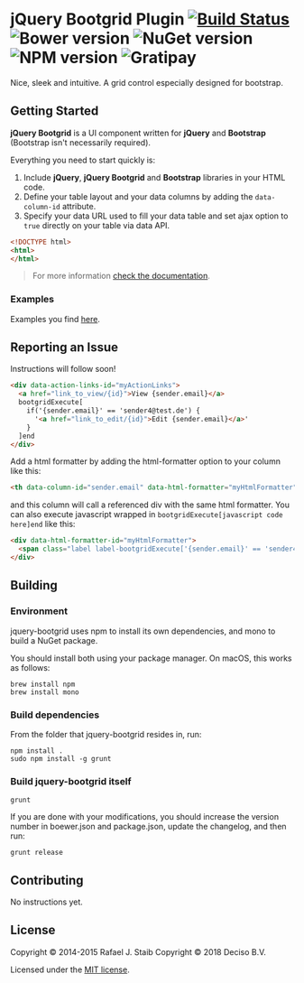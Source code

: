 ﻿jQuery Bootgrid Plugin [![Build Status](http://img.shields.io/travis/opnsense/jquery-bootgrid/master.svg?style=flat-square)](https://travis-ci.org/opnsense/jquery-bootgrid) ![Bower version](http://img.shields.io/bower/v/jquery.bootgrid.svg?style=flat-square) ![NuGet version](http://img.shields.io/nuget/v/jquery.bootgrid.svg?style=flat-square) ![NPM version](http://img.shields.io/npm/v/jquery-bootgrid.svg?style=flat-square) ![Gratipay](http://img.shields.io/gratipay/RafaelStaib.svg?style=flat-square)
============

Nice, sleek and intuitive. A grid control especially designed for bootstrap.

## Getting Started

**jQuery Bootgrid** is a UI component written for **jQuery** and **Bootstrap** (Bootstrap isn't necessarily required).

Everything you need to start quickly is:

1. Include **jQuery**, **jQuery Bootgrid** and **Bootstrap** libraries in your HTML code.
2. Define your table layout and your data columns by adding the `data-column-id` attribute.
3. Specify your data URL used to fill your data table and set ajax option to `true` directly on your table via data API.

```html
<!DOCTYPE html>
<html>
</html>
```

> For more information [check the documentation](http://www.jquery-bootgrid.com/Documentation).

### Examples

Examples you find [here](http://www.jquery-bootgrid.com/Examples).

## Reporting an Issue

Instructions will follow soon!

```html
<div data-action-links-id="myActionLinks">
  <a href="link_to_view/{id}">View {sender.email}</a>
  bootgridExecute[
    if('{sender.email}' == 'sender4@test.de') {
      '<a href="link_to_edit/{id}">Edit {sender.email}</a>'
    }
  ]end
</div>
```

Add a html formatter by adding the html-formatter option to your column like this:
```html
<th data-column-id="sender.email" data-html-formatter="myHtmlFormatter">Sender</th>
```
and this column will call a referenced div with the same html formatter. You can also execute javascript wrapped in <code>bootgridExecute[javascript code here]end</code> like this:
```html
<div data-html-formatter-id="myHtmlFormatter">
  <span class="label label-bootgridExecute['{sender.email}' == 'sender4@test.de' ? 'success' : 'warning']end">{sender.email}</span>
</div>
```

## Building

### Environment

jquery-bootgrid uses npm to install its own dependencies, and mono to build a NuGet package.

You should install both using your package manager. On macOS, this works as follows:
```
brew install npm
brew install mono
```

### Build dependencies

From the folder that jquery-bootgrid resides in, run:
```
npm install .
sudo npm install -g grunt
```

### Build jquery-bootgrid itself
```
grunt
```

If you are done with your modifications, you should increase the version number in boewer.json and package.json, 
update the changelog, and then run:
```
grunt release
```


## Contributing

No instructions yet.

## License

Copyright © 2014-2015 Rafael J. Staib
Copyright © 2018 Deciso B.V.

Licensed under the [MIT license](https://github.com/opnsense/jquery-bootgrid/blob/master/LICENSE.txt).
